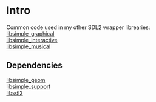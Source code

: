 # Intro
Common code used in my other SDL2 wrapper librearies: <br />
[libsimple_graphical](https://notabug.org/namark/libsimple_graphical) <br />
[libsimple_interactive](https://notabug.org/namark/libsimple_interactive) <br />
[libsimple_musical](https://notabug.org/namark/libsimple_musical) <br />

## Dependencies
[libsimple_geom](https://notabug.org/namark/libsimple_geom) <br />
[libsimple_support](https://notabug.org/namark/libsimple_support) <br />
[libsdl2](https://libsdl.org)
